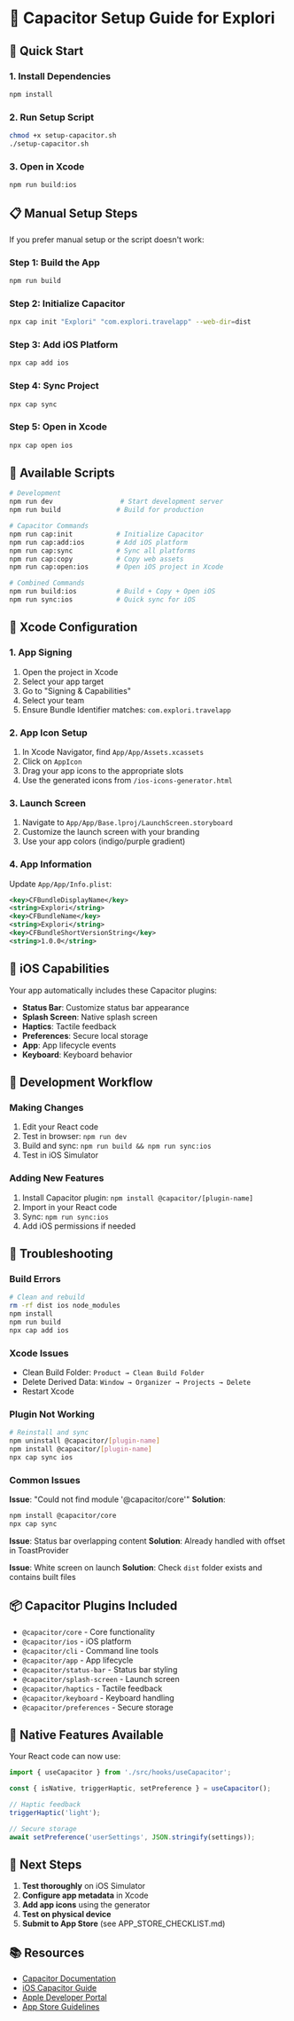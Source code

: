 # 📱 Capacitor Setup Guide for Explori

## **🚀 Quick Start**

### **1. Install Dependencies**
```bash
npm install
```

### **2. Run Setup Script**
```bash
chmod +x setup-capacitor.sh
./setup-capacitor.sh
```

### **3. Open in Xcode**
```bash
npm run build:ios
```

## **📋 Manual Setup Steps**

If you prefer manual setup or the script doesn't work:

### **Step 1: Build the App**
```bash
npm run build
```

### **Step 2: Initialize Capacitor**
```bash
npx cap init "Explori" "com.explori.travelapp" --web-dir=dist
```

### **Step 3: Add iOS Platform**
```bash
npx cap add ios
```

### **Step 4: Sync Project**
```bash
npx cap sync
```

### **Step 5: Open in Xcode**
```bash
npx cap open ios
```

## **🔧 Available Scripts**

```bash
# Development
npm run dev                 # Start development server
npm run build              # Build for production

# Capacitor Commands
npm run cap:init           # Initialize Capacitor
npm run cap:add:ios        # Add iOS platform
npm run cap:sync           # Sync all platforms
npm run cap:copy           # Copy web assets
npm run cap:open:ios       # Open iOS project in Xcode

# Combined Commands
npm run build:ios          # Build + Copy + Open iOS
npm run sync:ios           # Quick sync for iOS
```

## **📱 Xcode Configuration**

### **1. App Signing**
1. Open the project in Xcode
2. Select your app target
3. Go to "Signing & Capabilities"
4. Select your team
5. Ensure Bundle Identifier matches: `com.explori.travelapp`

### **2. App Icon Setup**
1. In Xcode Navigator, find `App/App/Assets.xcassets`
2. Click on `AppIcon`
3. Drag your app icons to the appropriate slots
4. Use the generated icons from `/ios-icons-generator.html`

### **3. Launch Screen**
1. Navigate to `App/App/Base.lproj/LaunchScreen.storyboard`
2. Customize the launch screen with your branding
3. Use your app colors (indigo/purple gradient)

### **4. App Information**
Update `App/App/Info.plist`:
```xml
<key>CFBundleDisplayName</key>
<string>Explori</string>
<key>CFBundleName</key>
<string>Explori</string>
<key>CFBundleShortVersionString</key>
<string>1.0.0</string>
```

## **🎯 iOS Capabilities**

Your app automatically includes these Capacitor plugins:

- **Status Bar**: Customize status bar appearance
- **Splash Screen**: Native splash screen
- **Haptics**: Tactile feedback
- **Preferences**: Secure local storage
- **App**: App lifecycle events
- **Keyboard**: Keyboard behavior

## **🔄 Development Workflow**

### **Making Changes**
1. Edit your React code
2. Test in browser: `npm run dev`
3. Build and sync: `npm run build && npm run sync:ios`
4. Test in iOS Simulator

### **Adding New Features**
1. Install Capacitor plugin: `npm install @capacitor/[plugin-name]`
2. Import in your React code
3. Sync: `npm run sync:ios`
4. Add iOS permissions if needed

## **🚨 Troubleshooting**

### **Build Errors**
```bash
# Clean and rebuild
rm -rf dist ios node_modules
npm install
npm run build
npx cap add ios
```

### **Xcode Issues**
- Clean Build Folder: `Product → Clean Build Folder`
- Delete Derived Data: `Window → Organizer → Projects → Delete`
- Restart Xcode

### **Plugin Not Working**
```bash
# Reinstall and sync
npm uninstall @capacitor/[plugin-name]
npm install @capacitor/[plugin-name]
npx cap sync ios
```

### **Common Issues**

**Issue**: "Could not find module '@capacitor/core'"
**Solution**: 
```bash
npm install @capacitor/core
npx cap sync
```

**Issue**: Status bar overlapping content
**Solution**: Already handled with offset in ToastProvider

**Issue**: White screen on launch
**Solution**: Check `dist` folder exists and contains built files

## **📦 Capacitor Plugins Included**

- `@capacitor/core` - Core functionality
- `@capacitor/ios` - iOS platform
- `@capacitor/cli` - Command line tools
- `@capacitor/app` - App lifecycle
- `@capacitor/status-bar` - Status bar styling
- `@capacitor/splash-screen` - Launch screen
- `@capacitor/haptics` - Tactile feedback
- `@capacitor/keyboard` - Keyboard handling
- `@capacitor/preferences` - Secure storage

## **🎨 Native Features Available**

Your React code can now use:

```typescript
import { useCapacitor } from './src/hooks/useCapacitor';

const { isNative, triggerHaptic, setPreference } = useCapacitor();

// Haptic feedback
triggerHaptic('light');

// Secure storage
await setPreference('userSettings', JSON.stringify(settings));
```

## **🚀 Next Steps**

1. **Test thoroughly** on iOS Simulator
2. **Configure app metadata** in Xcode
3. **Add app icons** using the generator
4. **Test on physical device**
5. **Submit to App Store** (see APP_STORE_CHECKLIST.md)

## **📚 Resources**

- [Capacitor Documentation](https://capacitorjs.com/docs)
- [iOS Capacitor Guide](https://capacitorjs.com/docs/ios)
- [Apple Developer Portal](https://developer.apple.com)
- [App Store Guidelines](https://developer.apple.com/app-store/review/guidelines/)